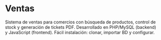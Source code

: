 # Ventas
Sistema de ventas para comercios con búsqueda de productos, control de stock y generación de tickets PDF. Desarrollado en PHP/MySQL (backend) y JavaScript (frontend). Fácil instalación: clonar, importar BD y configurar.
